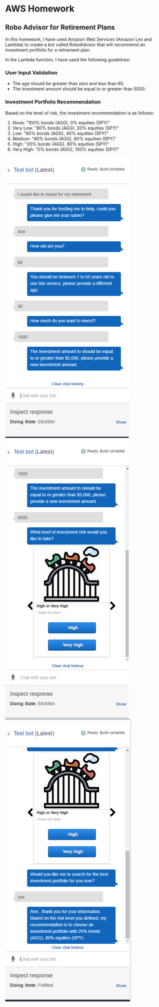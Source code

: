 # AWS Homework #

## Robo Advisor for Retirement Plans ##

In this homework, I have used Amazon Web Services (Amazon Lex and Lambda) to create a bot called RoboAdvisor that will recommend an investment portfolio for a retirement plan.

In the Lambda function, I have used the following guidelines:

### User Input Validation ###

- The age should be greater than zero and less than 65.
- The investment amount should be equal to or greater than 5000.

### Investment Portfolio Recommendation ###

Based on the level of risk, the investment recommendation is as follows:

1. None: "100% bonds (AGG), 0% equities (SPY)"
2. Very Low: "80% bonds (AGG), 20% equities (SPY)"
3. Low: "60% bonds (AGG), 40% equities (SPY)"
4. Medium: "40% bonds (AGG), 60% equities (SPY)"
5. High: "20% bonds (AGG), 80% equities (SPY)"
6. Very High: "0% bonds (AGG), 100% equities (SPY)"


![TestBot 1](TestBot_1.PNG)
![TestBot 2](TestBot_2.png)
![TestBot 3](TestBot_3.png)
